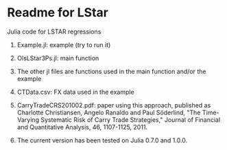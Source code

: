 Readme for LStar		
================

Julia code for LSTAR regressions

1. Example.jl: example (try to run it)

2. OlsLStar3Ps.jl: main function

3. The other jl files are functions used in the main function and/or the example

4. CTData.csv: FX data used in the example

5. CarryTradeCRS201002.pdf: paper using this approach, published as 
Charlotte Christiansen, Angelo Ranaldo and Paul Söderlind, "The Time-Varying Systematic Risk of Carry Trade Strategies," Journal of Financial and Quantitative Analysis, 46, 1107-1125, 2011. 

6. The current version has been tested on Julia 0.7.0 and 1.0.0.

